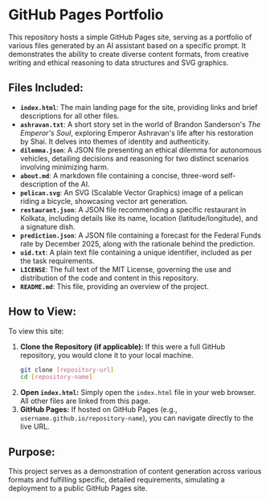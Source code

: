 # GitHub Pages Portfolio

This repository hosts a simple GitHub Pages site, serving as a portfolio of various files generated by an AI assistant based on a specific prompt. It demonstrates the ability to create diverse content formats, from creative writing and ethical reasoning to data structures and SVG graphics.

## Files Included:

*   **`index.html`**: The main landing page for the site, providing links and brief descriptions for all other files.
*   **`ashravan.txt`**: A short story set in the world of Brandon Sanderson's *The Emperor's Soul*, exploring Emperor Ashravan's life after his restoration by Shai. It delves into themes of identity and authenticity.
*   **`dilemma.json`**: A JSON file presenting an ethical dilemma for autonomous vehicles, detailing decisions and reasoning for two distinct scenarios involving minimizing harm.
*   **`about.md`**: A markdown file containing a concise, three-word self-description of the AI.
*   **`pelican.svg`**: An SVG (Scalable Vector Graphics) image of a pelican riding a bicycle, showcasing vector art generation.
*   **`restaurant.json`**: A JSON file recommending a specific restaurant in Kolkata, including details like its name, location (latitude/longitude), and a signature dish.
*   **`prediction.json`**: A JSON file containing a forecast for the Federal Funds rate by December 2025, along with the rationale behind the prediction.
*   **`uid.txt`**: A plain text file containing a unique identifier, included as per the task requirements.
*   **`LICENSE`**: The full text of the MIT License, governing the use and distribution of the code and content in this repository.
*   **`README.md`**: This file, providing an overview of the project.

## How to View:

To view this site:

1.  **Clone the Repository (if applicable):** If this were a full GitHub repository, you would clone it to your local machine.
    ```bash
    git clone [repository-url]
    cd [repository-name]
    ```
2.  **Open `index.html`:** Simply open the `index.html` file in your web browser. All other files are linked from this page.
3.  **GitHub Pages:** If hosted on GitHub Pages (e.g., `username.github.io/repository-name`), you can navigate directly to the live URL.

## Purpose:

This project serves as a demonstration of content generation across various formats and fulfilling specific, detailed requirements, simulating a deployment to a public GitHub Pages site.
